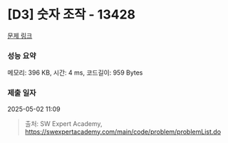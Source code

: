 # [D3] 숫자 조작 - 13428 

[문제 링크](https://swexpertacademy.com/main/code/problem/problemDetail.do?contestProbId=AX4EJPs68IkDFARe) 

### 성능 요약

메모리: 396 KB, 시간: 4 ms, 코드길이: 959 Bytes

### 제출 일자

2025-05-02 11:09



> 출처: SW Expert Academy, https://swexpertacademy.com/main/code/problem/problemList.do